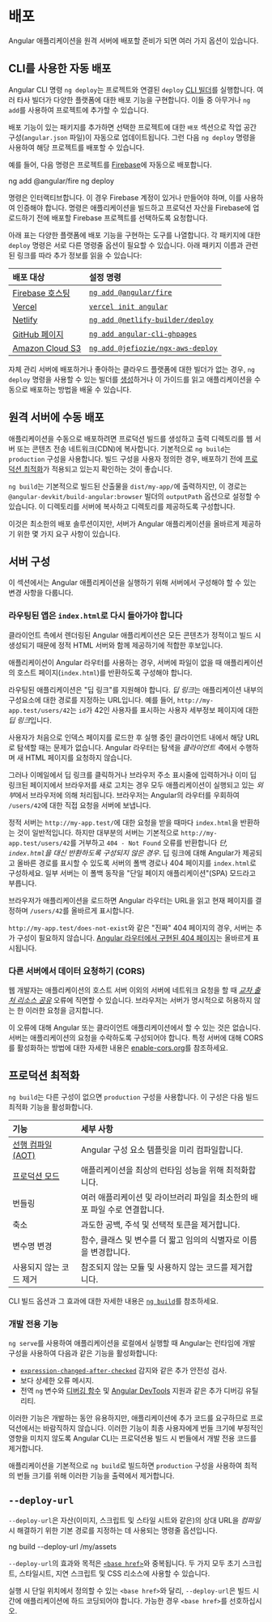 # 배포

Angular 애플리케이션을 원격 서버에 배포할 준비가 되면 여러 가지 옵션이 있습니다.

## CLI를 사용한 자동 배포

Angular CLI 명령 `ng deploy`는 프로젝트와 연결된 `deploy` [CLI 빌더](tools/cli/cli-builder)를 실행합니다.
여러 타사 빌더가 다양한 플랫폼에 대한 배포 기능을 구현합니다.
이들 중 아무거나 `ng add`를 사용하여 프로젝트에 추가할 수 있습니다.

배포 기능이 있는 패키지를 추가하면 선택한 프로젝트에 대한 `배포` 섹션으로 작업 공간 구성(`angular.json` 파일)이 자동으로 업데이트됩니다.
그런 다음 `ng deploy` 명령을 사용하여 해당 프로젝트를 배포할 수 있습니다.

예를 들어, 다음 명령은 프로젝트를 [Firebase](https://firebase.google.com/)에 자동으로 배포합니다.

<docs-code language="shell">

ng add @angular/fire
ng deploy

</docs-code>

명령은 인터랙티브합니다.
이 경우 Firebase 계정이 있거나 만들어야 하며, 이를 사용하여 인증해야 합니다.
명령은 애플리케이션을 빌드하고 프로덕션 자산을 Firebase에 업로드하기 전에 배포할 Firebase 프로젝트를 선택하도록 요청합니다.

아래 표는 다양한 플랫폼에 배포 기능을 구현하는 도구를 나열합니다.
각 패키지에 대한 `deploy` 명령은 서로 다른 명령줄 옵션이 필요할 수 있습니다.
아래 패키지 이름과 관련된 링크를 따라 추가 정보를 읽을 수 있습니다:

| 배포 대상                                                      | 설정 명령                                                                              |
|:---                                                          |:---                                                                                  |
| [Firebase 호스팅](https://firebase.google.com/docs/hosting)      | [`ng add @angular/fire`](https://npmjs.org/package/@angular/fire)                           |
| [Vercel](https://vercel.com/solutions/angular)                     | [`vercel init angular`](https://github.com/vercel/vercel/tree/main/examples/angular) |
| [Netlify](https://www.netlify.com)                                 | [`ng add @netlify-builder/deploy`](https://npmjs.org/package/@netlify-builder/deploy)       |
| [GitHub 페이지](https://pages.github.com)                          | [`ng add angular-cli-ghpages`](https://npmjs.org/package/angular-cli-ghpages)               |
| [Amazon Cloud S3](https://aws.amazon.com/s3/?nc2=h_ql_prod_st_s3) | [`ng add @jefiozie/ngx-aws-deploy`](https://www.npmjs.com/package/@jefiozie/ngx-aws-deploy) |

자체 관리 서버에 배포하거나 좋아하는 클라우드 플랫폼에 대한 빌더가 없는 경우, `ng deploy` 명령을 사용할 수 있는 빌더를 [생성](tools/cli/cli-builder)하거나 이 가이드를 읽고 애플리케이션을 수동으로 배포하는 방법을 배울 수 있습니다.

## 원격 서버에 수동 배포

애플리케이션을 수동으로 배포하려면 프로덕션 빌드를 생성하고 출력 디렉토리를 웹 서버 또는 콘텐츠 전송 네트워크(CDN)에 복사합니다.
기본적으로 `ng build`는 `production` 구성을 사용합니다.
빌드 구성을 사용자 정의한 경우, 배포하기 전에 [프로덕션 최적화](tools/cli/deployment#production-optimizations)가 적용되고 있는지 확인하는 것이 좋습니다.

`ng build`는 기본적으로 빌드된 산출물을 `dist/my-app/`에 출력하지만, 이 경로는 `@angular-devkit/build-angular:browser` 빌더의 `outputPath` 옵션으로 설정할 수 있습니다.
이 디렉토리를 서버에 복사하고 디렉토리를 제공하도록 구성합니다.

이것은 최소한의 배포 솔루션이지만, 서버가 Angular 애플리케이션을 올바르게 제공하기 위한 몇 가지 요구 사항이 있습니다.

## 서버 구성

이 섹션에서는 Angular 애플리케이션을 실행하기 위해 서버에서 구성해야 할 수 있는 변경 사항을 다룹니다.

### 라우팅된 앱은 `index.html`로 다시 돌아가야 합니다

클라이언트 측에서 렌더링된 Angular 애플리케이션은 모든 콘텐츠가 정적이고 빌드 시 생성되기 때문에 정적 HTML 서버와 함께 제공하기에 적합한 후보입니다.

애플리케이션이 Angular 라우터를 사용하는 경우, 서버에 파일이 없을 때 애플리케이션의 호스트 페이지(`index.html`)를 반환하도록 구성해야 합니다.

라우팅된 애플리케이션은 "딥 링크"를 지원해야 합니다.
*딥 링크*는 애플리케이션 내부의 구성요소에 대한 경로를 지정하는 URL입니다.
예를 들어, `http://my-app.test/users/42`는 `id`가 42인 사용자를 표시하는 사용자 세부정보 페이지에 대한 *딥 링크*입니다.

사용자가 처음으로 인덱스 페이지를 로드한 후 실행 중인 클라이언트 내에서 해당 URL로 탐색할 때는 문제가 없습니다.
Angular 라우터는 탐색을 *클라이언트 측*에서 수행하며 새 HTML 페이지를 요청하지 않습니다.

그러나 이메일에서 딥 링크를 클릭하거나 브라우저 주소 표시줄에 입력하거나 이미 딥 링크된 페이지에서 브라우저를 새로 고치는 경우 모두 애플리케이션이 실행되고 있는 *외부*에서 브라우저에 의해 처리됩니다.
브라우저는 Angular의 라우터를 우회하여 `/users/42`에 대한 직접 요청을 서버에 보냅니다.

정적 서버는 `http://my-app.test/`에 대한 요청을 받을 때마다 `index.html`을 반환하는 것이 일반적입니다.
하지만 대부분의 서버는 기본적으로 `http://my-app.test/users/42`를 거부하고 `404 - Not Found` 오류를 반환합니다 *단, `index.html`을 대신 반환하도록 구성되지 않은 경우*.
딥 링크에 대해 Angular가 제공되고 올바른 경로를 표시할 수 있도록 서버의 폴백 경로나 404 페이지를 `index.html`로 구성하세요.
일부 서버는 이 폴백 동작을 "단일 페이지 애플리케이션"(SPA) 모드라고 부릅니다.

브라우저가 애플리케이션을 로드하면 Angular 라우터는 URL을 읽고 현재 페이지를 결정하며 `/users/42`를 올바르게 표시합니다.

`http://my-app.test/does-not-exist`와 같은 "진짜" 404 페이지의 경우, 서버는 추가 구성이 필요하지 않습니다.
[Angular 라우터에서 구현된 404 페이지](guide/routing/common-router-tasks#displaying-a-404-page)는 올바르게 표시됩니다.

### 다른 서버에서 데이터 요청하기 (CORS)

웹 개발자는 애플리케이션의 호스트 서버 이외의 서버에 네트워크 요청을 할 때 [*교차 출처 리소스 공유*](https://developer.mozilla.org/docs/Web/HTTP/CORS "교차 출처 리소스 공유") 오류에 직면할 수 있습니다.
브라우저는 서버가 명시적으로 허용하지 않는 한 이러한 요청을 금지합니다.

이 오류에 대해 Angular 또는 클라이언트 애플리케이션에서 할 수 있는 것은 없습니다.
서버는 애플리케이션의 요청을 수락하도록 구성되어야 합니다.
특정 서버에 대해 CORS를 활성화하는 방법에 대한 자세한 내용은 [enable-cors.org](https://enable-cors.org/server.html "CORS 서버 활성화")를 참조하세요.

## 프로덕션 최적화

`ng build`는 다른 구성이 없으면 `production` 구성을 사용합니다. 이 구성은 다음 빌드 최적화 기능을 활성화합니다.

| 기능                                                            | 세부 사항                                                                                        |
|:---                                                           |:---                                                                                            |
| [선행 컴파일(AOT)](tools/cli/aot-compiler)                     | Angular 구성 요소 템플릿을 미리 컴파일합니다.                                                       |
| [프로덕션 모드](tools/cli/deployment#development-only-features) | 애플리케이션을 최상의 런타임 성능을 위해 최적화합니다.                                                   |
| 번들링                                                       | 여러 애플리케이션 및 라이브러리 파일을 최소한의 배포 파일 수로 연결합니다.                               |
| 축소                                                         | 과도한 공백, 주석 및 선택적 토큰을 제거합니다.                                                      |
| 변수명 변경                                                  | 함수, 클래스 및 변수를 더 짧고 임의의 식별자로 이름을 변경합니다.                                     |
| 사용되지 않는 코드 제거                                        | 참조되지 않는 모듈 및 사용하지 않는 코드를 제거합니다.                                                |

CLI 빌드 옵션과 그 효과에 대한 자세한 내용은 [`ng build`](cli/build)를 참조하세요.

### 개발 전용 기능

`ng serve`를 사용하여 애플리케이션을 로컬에서 실행할 때 Angular는 런타임에 개발 구성을 사용하여 다음과 같은 기능을 활성화합니다:

* [`expression-changed-after-checked`](errors/NG0100) 감지와 같은 추가 안전성 검사.
* 보다 상세한 오류 메시지.
* 전역 `ng` 변수와 [디버깅 함수](api#core-global) 및 [Angular DevTools](tools/devtools) 지원과 같은 추가 디버깅 유틸리티.

이러한 기능은 개발하는 동안 유용하지만, 애플리케이션에 추가 코드를 요구하므로 프로덕션에서는 바람직하지 않습니다. 이러한 기능이 최종 사용자에게 번들 크기에 부정적인 영향을 미치지 않도록 Angular CLI는 프로덕션용 빌드 시 번들에서 개발 전용 코드를 제거합니다.

애플리케이션을 기본적으로 `ng build`로 빌드하면 `production` 구성을 사용하여 최적의 번들 크기를 위해 이러한 기능을 출력에서 제거합니다.

## `--deploy-url`

`--deploy-url`은 자산(이미지, 스크립트 및 스타일 시트와 같은)의 상대 URL을 *컴파일* 시 해결하기 위한 기본 경로를 지정하는 데 사용되는 명령줄 옵션입니다.

<docs-code language="shell">

ng build --deploy-url /my/assets

</docs-code>

`--deploy-url`의 효과와 목적은 [`<base href>`](guide/routing/common-router-tasks)와 중복됩니다. 두 가지 모두 초기 스크립트, 스타일시트, 지연 스크립트 및 CSS 리소스에 사용할 수 있습니다.

실행 시 단일 위치에서 정의할 수 있는 `<base href>`와 달리, `--deploy-url`은 빌드 시간에 애플리케이션에 하드 코딩되어야 합니다.
가능한 경우 `<base href>`를 선호하십시오.
